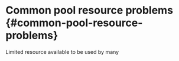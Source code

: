 # Common pool resource problems {#common-pool-resource-problems}

Limited resource available to be used by many